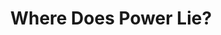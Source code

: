 ---
page_title: Welcome
layout: layouts/post.njk
tags:
 - work
 - "2019"
 - print
title: Where Does Power Lie?
type: Print
year: "2019"
featured_image: "/img/61_5-warnick-greece-show.jpg"
materials: Altered Postcard
description: A vintage postcard altered with custom stamp.
support_images:
 - "/img/61_1-warnick-greece-show.jpg"
 - "/img/61_2-warnick-greece-show.jpg"
 - "/img/61_3-warnick-greece-show.jpg"
 - "/img/61_4-warnick-greece-show.jpg"
 - "/img/61_5-warnick-greece-show.jpg"
eleventyNavigation:
  key: Where Does Power Lie?
---